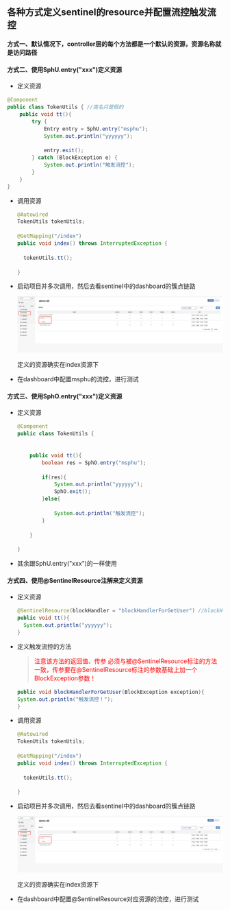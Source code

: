 ## 各种方式定义sentinel的resource并配置流控触发流控



#### 方式一、默认情况下，controller层的每个方法都是一个默认的资源，资源名称就是访问路径



#### 方式二、使用SphU.entry("xxx")定义资源

- 定义资源

```java
@Component
public class TokenUtils { //类名只是假的
    public void tt(){
        try {
            Entry entry = SphU.entry("msphu");
            System.out.println("yyyyyy");
          
          	entry.exit();
        } catch (BlockException e) {
            System.out.println("触发流控");
        }
    }
}
```

- 调用资源

  ```java
  @Autowired
  TokenUtils tokenUtils;
  
  @GetMapping("/index")
  public void index() throws InterruptedException {
  
    tokenUtils.tt();
  
  }
  ```

- 启动项目并多次调用，然后去看sentinel中的dashboard的簇点链路

  ![avatar](../images/WechatIMG690.png)

  定义的资源确实在index资源下

- 在dashboard中配置msphu的流控，进行测试

  

  

#### 方式三、使用SphO.entry("xxx")定义资源

- 定义资源

  ```java
  @Component
  public class TokenUtils {
  
  
      public void tt(){
          boolean res = SphO.entry("msphu");
  
          if(res){
              System.out.println("yyyyyy");
              SphO.exit();
          }else{
  
              System.out.println("触发流控");
          }
  
      }
  
  }
  ```

- 其余跟SphU.entry("xxx")的一样使用



#### 方式四、使用@SentinelResource注解来定义资源

- 定义资源

  ```java
  @SentinelResource(blockHandler = "blockHandlerForGetUser") //blockHandler用于指定触发流控执行的方法
  public void tt(){
    System.out.println("yyyyyy");
  }
  ```

- 定义触发流控的方法

  >  <font color="red">注意该方法的返回值、传参 必须与被@SentinelResource标注的方法一致，传参要在@SentinelResource标注的参数基础上加一个BlockException参数！</font>

  ```java
  public void blockHandlerForGetUser(BlockException exception){
  System.out.println("触发流控！");
  }
  ```

- 调用资源

  ```java
  @Autowired
  TokenUtils tokenUtils;
  
  @GetMapping("/index")
  public void index() throws InterruptedException {
  
    tokenUtils.tt();
  
  }
  ```

- 启动项目并多次调用，然后去看sentinel中的dashboard的簇点链路

  ![avatar](../images/WechatIMG690.png)

  定义的资源确实在index资源下

- 在dashboard中配置@SentinelResource对应资源的流控，进行测试

